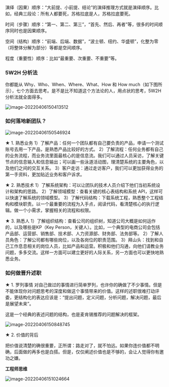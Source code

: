 演绎（因果）顺序：“大前提、小前提、结论”的演绎推理方式就是演绎顺序。比如，经典三段论：所有人都要死，苏格拉底是人，苏格拉底要死。

时间（步骤）顺序：“第一、第二、第三”，“首先、然后、再者”等，很多的时间顺序同时也是因果顺序。

空间（结构）顺序：“前端、后端、数据”，“波士顿、纽约、华盛顿”，化整为零（将整体分解为部分）等都是空间顺序。

程度（重要性）顺序：比如“最重要、次重要、不重要”等。



### 5W2H 分析法

你都能从 Why、Who、When、Where、What、How 和 How much（如下图所示），七个方面去思考。是不是比不知道这个方法论的人，用点状的思考，5W2H 分析法就全面得多。

![image-20220406150413512](https://whcoding.oss-cn-hangzhou.aliyuncs.com/img/20220406150420.png)

### 如何落地新团队？

![image-20220406150546924](https://whcoding.oss-cn-hangzhou.aliyuncs.com/img/20220406150547.png)

★ 1. 熟悉业务
1）了解产品：任何一个团队都有自己要负责的产品，申请一个测试账号去用一下产品，是熟悉产品比较好的方式。
2）了解流程：任何业务都有自己的业务流程，而业务流里面最核心的是信息流。我们可以通过人员采访，了解关键节点的信息输入和信息输出；可以画一些泳道活动图，理清楚系统的主要角色，以及他们之间的交互关系。
3）客户走访：通过走访客户，我们可以更加获得业务的第一手资料，更加贴近业务和客户诉求。

★ 2. 熟悉技术
1）了解系统架构：可以让团队的技术人员介绍下他们当初系统设计和架构的思路。
2）了解领域模型：查看关键的核心表结构和系统 API，这样可以快速了解系统的领域模型。
3）了解代码结构：下载系统工程，熟悉整个工程结构和模块职责。以一个最重要的流程为入手点，阅读代码，看清楚核心的执行逻辑。做一个小需求，掌握相关的流程和权限。

★ 3. 熟悉人
1）了解组织结构：查看公司的组织树，知道公司大概是如何运作的，以及哪些是KP（Key Person，关键人）。比如，一个典型的电商公司会包括产品部、运营部、销售部、技术部、人力资源部、财务部、法务部等。
2）了解人员角色：了解公司都有哪些岗位，以及各岗位的职责范围。
3）拜山头：找到和自己工作息息相关的岗位人员，比如产品和运营。积极和他们沟通，向他们请教业务问题，多多交流。这样一方面可以建立更好的人际关系，另一方面也可以更快地熟悉业务。

### 如何做晋升述职

★ 1. 罗列事情
对自己做过的事情进行简单罗列，也许你的确做了不少事情。但是不能体现你对问题思考的深度和做这个事情带来的价值。这样的述职很难打动评委，更结构化的表达应该是：“提出问题，定义问题，分析问题，解决问题，最后是展望未来”。

这是一个经典的表述问题的结构，也是麦肯锡推荐的问题解决的框架。

![image-20220406150848745](https://whcoding.oss-cn-hangzhou.aliyuncs.com/img/20220406150848.png)

★ 2. 价值的背后

把价值说清楚的确很重要，正所谓：路走对了，就不怕远。如果你连价值都不明确，后面做的再多也是白搭。但是，仅仅阐述价值也是不够的，会让人觉得你有邀功之嫌。



**工程师思维**

![image-20220406151024664](https://whcoding.oss-cn-hangzhou.aliyuncs.com/img/20220406151024.png)